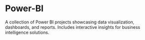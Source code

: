 # Power-BI
A collection of Power BI projects showcasing data visualization, dashboards, and reports. Includes interactive insights for business intelligence solutions.
